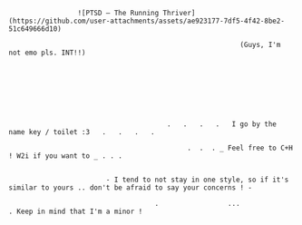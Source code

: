                      ![PTSD – The Running Thriver](https://github.com/user-attachments/assets/ae923177-7df5-4f42-8be2-51c649666d10)

                                                             (Guys, I'm not emo pls. INT!!)








                                           .   .   .   .   I go by the name key / toilet :3   .   .   .   .

                                                .  .  . _ Feel free to C+H ! W2i if you want to _ . . . 


                            - I tend to not stay in one style, so if it's similar to yours .. don't be afraid to say your concerns ! -

                                        .                 ...                  . Keep in mind that I'm a minor ! 

